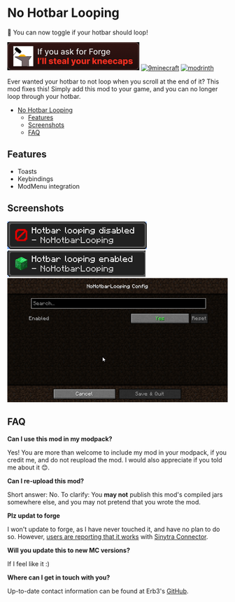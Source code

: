 
# No Hotbar Looping

🔁 You can now toggle if your hotbar should loop!

![fabric](https://github.com/Erb3/NoHotbarLooping/blob/1.19.4/assets/fabric.png?raw=true)
[![9minecraft](https://github.com/blryface/blurrybadges/blob/main/badges/64h/Stolen%20By%209minecraft.png?raw=true)](https://nineminecraft.com/)
[![modrinth](https://cdn.jsdelivr.net/npm/@intergrav/devins-badges@3/assets/cozy/available/modrinth_vector.svg)](https://modrinth.com/mod/NoHotbarLooping)

Ever wanted your hotbar to not loop when you scroll at the end of it? This mod fixes this!
Simply add this mod to your game, and you can no longer loop through your hotbar.

<!-- TOC -->
* [No Hotbar Looping](#no-hotbar-looping)
  * [Features](#features)
  * [Screenshots](#screenshots)
  * [FAQ](#faq)
<!-- TOC -->

## Features

- Toasts
- Keybindings
- ModMenu integration

## Screenshots

![Hotbarlooping disabled toast](https://github.com/Erb3/NoHotbarLooping/blob/1.19.4/assets/hotbarlooping-disabled.png?raw=true)
![Hotbarlooping enabled toast](https://github.com/Erb3/NoHotbarLooping/blob/1.19.4/assets/hotbarlooping-enabled.png?raw=true)
![ModMenu](https://github.com/Erb3/NoHotbarLooping/blob/1.19.4/assets/settings.png?raw=true)

## FAQ

**Can I use this mod in my modpack?**

Yes! You are more than welcome to include my mod in your modpack, if you credit me, and do not reupload the mod.
I would also appreciate if you told me about it 😊.

**Can I re-upload this mod?**

Short answer: No.
To clarify: You **may not** publish this mod's compiled jars somewhere else, and you may not pretend that you wrote the mod.

**Plz updat to forge**

I won't update to forge, as I have never touched it, and have no plan to do so. However, [users are reporting that it works](https://github.com/Erb3/NoHotbarLooping/issues/2) with [Sinytra Connector](https://github.com/Sinytra/Connector).

**Will you update this to new MC versions?**

If I feel like it :)

**Where can I get in touch with you?**

Up-to-date contact information can be found at Erb3's [GitHub](https://github.com/Erb3/Erb3/blob/main/README.md).
